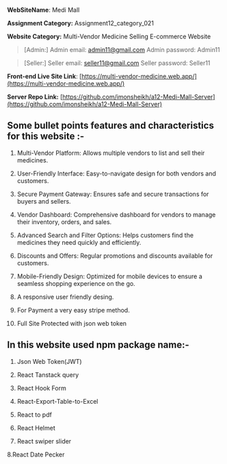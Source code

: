 
**WebSiteName**: Medi Mall

**Assignment Category:** Assignment12_category_021

**Website Category:** Multi-Vendor Medicine Selling E-commerce Website 

> [Admin:]
> Admin email: admin11@gmail.com
> Admin password: Admin11

> [Seller:]
> Seller email: seller11@gmail.com
> Seller password: Seller11

**Front-end Live Site Link**: [https://multi-vendor-medicine.web.app/](https://multi-vendor-medicine.web.app/)

**Server Repo Link:** [https://github.com/imonsheikh/a12-Medi-Mall-Server](https://github.com/imonsheikh/a12-Medi-Mall-Server)

## Some bullet points features and characteristics for this website :-

1. Multi-Vendor Platform: Allows multiple vendors to list and sell their medicines.

2. User-Friendly Interface: Easy-to-navigate design for both vendors and customers.

3. Secure Payment Gateway: Ensures safe and secure transactions for buyers and sellers.

4. Vendor Dashboard: Comprehensive dashboard for vendors to manage their inventory, orders, and sales.

5. Advanced Search and Filter Options: Helps customers find the medicines they need quickly and efficiently.

6. Discounts and Offers: Regular promotions and discounts available for customers.

7. Mobile-Friendly Design: Optimized for mobile devices to ensure a seamless shopping experience on the go.

8. A responsive user friendly desing.

9. For Payment a very easy stripe method.

10. Full Site Protected with json web token

## In this website used npm package name:-

1. Json Web Token(JWT)

2. React Tanstack query

3. React Hook Form

4. React-Export-Table-to-Excel

5. React to pdf

6. React Helmet

7. React swiper slider

8.React Date Pecker